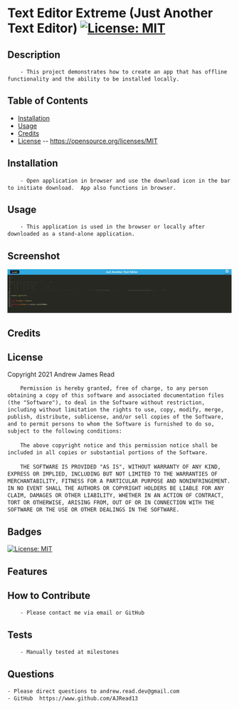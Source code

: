 # Text Editor Extreme (Just Another Text Editor) [![License: MIT](https://img.shields.io/badge/License-MIT-yellow.svg)](https://opensource.org/licenses/MIT)

## Description
        - This project demonstrates how to create an app that has offline functionality and the ability to be installed locally.
## Table of Contents
- [Installation](#installation)
- [Usage](#usage)
- [Credits](#credits)
- [License](#license) -- https://opensource.org/licenses/MIT

## Installation
        - Open application in browser and use the download icon in the bar to initiate download.  App also functions in browser.
## Usage
        - This application is used in the browser or locally after downloaded as a stand-alone application.
## Screenshot
![Screenshot](assets/images/textScreenshot.jpg)
## Credits

## License
  Copyright 2021 Andrew James Read

        Permission is hereby granted, free of charge, to any person obtaining a copy of this software and associated documentation files (the "Software"), to deal in the Software without restriction, including without limitation the rights to use, copy, modify, merge, publish, distribute, sublicense, and/or sell copies of the Software, and to permit persons to whom the Software is furnished to do so, subject to the following conditions:
        
        The above copyright notice and this permission notice shall be included in all copies or substantial portions of the Software.
        
        THE SOFTWARE IS PROVIDED "AS IS", WITHOUT WARRANTY OF ANY KIND, EXPRESS OR IMPLIED, INCLUDING BUT NOT LIMITED TO THE WARRANTIES OF MERCHANTABILITY, FITNESS FOR A PARTICULAR PURPOSE AND NONINFRINGEMENT. IN NO EVENT SHALL THE AUTHORS OR COPYRIGHT HOLDERS BE LIABLE FOR ANY CLAIM, DAMAGES OR OTHER LIABILITY, WHETHER IN AN ACTION OF CONTRACT, TORT OR OTHERWISE, ARISING FROM, OUT OF OR IN CONNECTION WITH THE SOFTWARE OR THE USE OR OTHER DEALINGS IN THE SOFTWARE.
## Badges
 [![License: MIT](https://img.shields.io/badge/License-MIT-yellow.svg)](https://opensource.org/licenses/MIT)
## Features

## How to Contribute
        - Please contact me via email or GitHub
## Tests
        - Manually tested at milestones
## Questions
    - Please direct questions to andrew.read.dev@gmail.com    
    - GitHub  https://www.github.com/AJRead13 